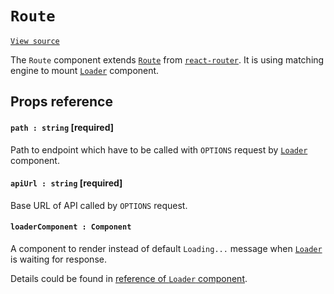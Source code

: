 # `Route`
[`View source`](../../src/Route.js)

The `Route` component extends
[`Route`](https://github.com/ReactTraining/react-router/blob/master/packages/react-router-dom/docs/api/Route.md)
from [`react-router`](https://github.com/ReactTraining/react-router).
It is using matching engine to mount [`Loader`](loader.md) component.

## Props reference

#### `path : string` [required]

Path to endpoint which have to be called with `OPTIONS` request by
[`Loader`](loader.md) component.

#### `apiUrl : string` [required]

Base URL of API called by `OPTIONS` request.

#### `loaderComponent : Component`

A component to render instead of default `Loading...`
message when [`Loader`](loader.md) is waiting for response.

Details could be found in [reference of `Loader` component](loader.md).
